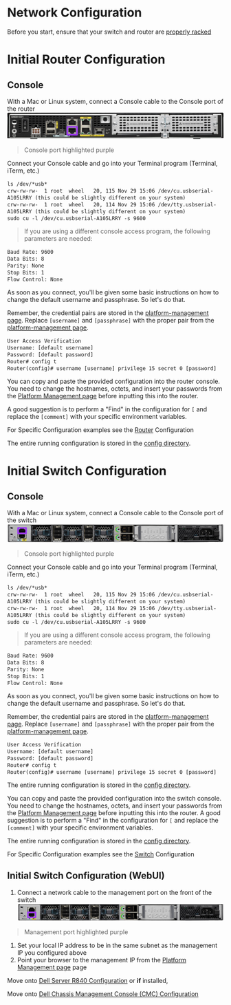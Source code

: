 # Network Configuration

Before you start, ensure that your switch and router are [properly racked](../hardware-assembly.md)

# Initial Router Configuration
## Console
With a Mac or Linux system, connect a Console cable to the Console port of the router  
![](../../images/router-console.png)  
> Console port highlighted purple

Connect your Console cable and go into your Terminal program (Terminal, iTerm, etc.)
```
ls /dev/*usb*
crw-rw-rw-  1 root  wheel   20, 115 Nov 29 15:06 /dev/cu.usbserial-A105LRRY (this could be slightly different on your system)
crw-rw-rw-  1 root  wheel   20, 114 Nov 29 15:06 /dev/tty.usbserial-A105LRRY (this could be slightly different on your system)
sudo cu -l /dev/cu.usbserial-A105LRRY -s 9600
```
> If you are using a different console access program, the following parameters are needed:

```
Baud Rate: 9600
Data Bits: 8
Parity: None
Stop Bits: 1
Flow Control: None
```

As soon as you connect, you'll be given some basic instructions on how to change the default username and passphrase. So let's do that.

Remember, the credential pairs are stored in the [platform-management page](../platform-management.md). Replace `[username]` and `[passphrase]` with the proper pair from the [platform-management page](../platform-management.md).

```
User Access Verification
Username: [default username]
Password: [default password]
Router# config t
Router(config)# username [username] privilege 15 secret 0 [password]
```

You can copy and paste the provided configuration into the router console. You need to change the hostnames, octets, and insert your passwords from the [Platform Management page](../platform-management.md) before inputting this into the router.

A good suggestion is to perform a "Find"  in the configuration for `[` and replace the `[comment]` with your specific environment variables.

For Specific Configuration examples see the [Router](../router/README.md) Configuration

The entire running configuration is stored in the [config directory](../../config/router-config.txt).

# Initial Switch Configuration
## Console
With a Mac or Linux system, connect a Console cable to the Console port of the switch  
![](../../images/switch-console.png)  
> Console port highlighted purple

Connect your Console cable and go into your Terminal program (Terminal, iTerm, etc.)
```
ls /dev/*usb*
crw-rw-rw-  1 root  wheel   20, 115 Nov 29 15:06 /dev/cu.usbserial-A105LRRY (this could be slightly different on your system)
crw-rw-rw-  1 root  wheel   20, 114 Nov 29 15:06 /dev/tty.usbserial-A105LRRY (this could be slightly different on your system)
sudo cu -l /dev/cu.usbserial-A105LRRY -s 9600
```
> If you are using a different console access program, the following parameters are needed:

```
Baud Rate: 9600
Data Bits: 8
Parity: None
Stop Bits: 1
Flow Control: None
```

As soon as you connect, you'll be given some basic instructions on how to change the default username and passphrase. So let's do that.

Remember, the credential pairs are stored in the [platform-management page](../platform-management.md). Replace `[username]` and `[passphrase]` with the proper pair from the [platform-management page](../platform-management.md).

```
User Access Verification
Username: [default username]
Password: [default password]
Router# config t
Router(config)# username [username] privilege 15 secret 0 [password]
```

The entire running configuration is stored in the [config directory](../../config/switch.config).

You can copy and paste the provided configuration into the switch console. You need to change the hostnames, octets, and insert your passwords from the [Platform Management page](../platform-management.md) before inputting this into the router. A good suggestion is to perform a "Find"  in the configuration for `[` and replace the `[comment]` with your specific environment variables.

The entire running configuration is stored in the [config directory](../../config/switch-config.txt).

For Specific Configuration examples see the [Switch](../switch/README.md) Configuration

## Initial Switch Configuration (WebUI)
1. Connect a network cable to the management port on the front of the switch
![](../../images/switch-management.png)
> Management port highlighted purple  

1. Set your local IP address to be in the same subnet as the management IP you configured above  
1. Point your browser to the management IP from the [Platform Management page](../platform-management.md) page  


Move onto [Dell Server R840 Configuration](../dell/README.md)
or **if** installed,

Move onto [Dell Chassis Management Console (CMC) Configuration](cmc-configuration.md)
